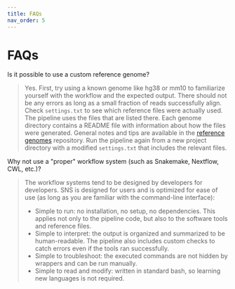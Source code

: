 ```yaml
---
title: FAQs
nav_order: 5
---
```


# FAQs

Is it possible to use a custom reference genome?

> Yes.
> First, try using a known genome like hg38 or mm10 to familiarize yourself with the workflow and the expected output.
> There should not be any errors as long as a small fraction of reads successfully align.
> Check `settings.txt` to see which reference files were actually used.
> The pipeline uses the files that are listed there.
> Each genome directory contains a README file with information about how the files were generated.
> General notes and tips are available in the [reference genomes](https://github.com/igordot/reference-genomes) repository.
> Run the pipeline again from a new project directory with a modified `settings.txt` that includes the relevant files.

Why not use a "proper" workflow system (such as Snakemake, Nextflow, CWL, etc.)?

> The workflow systems tend to be designed by developers for developers.
> SNS is designed for users and is optimized for ease of use (as long as you are familiar with the command-line interface):
> 
> * Simple to run: no installation, no setup, no dependencies.
> This applies not only to the pipeline code, but also to the software tools and reference files.
> * Simple to interpret: the output is organized and summarized to be human-readable.
> The pipeline also includes custom checks to catch errors even if the tools ran successfully.
> * Simple to troubleshoot: the executed commands are not hidden by wrappers and can be run manually.
> * Simple to read and modify: written in standard bash, so learning new languages is not required.
